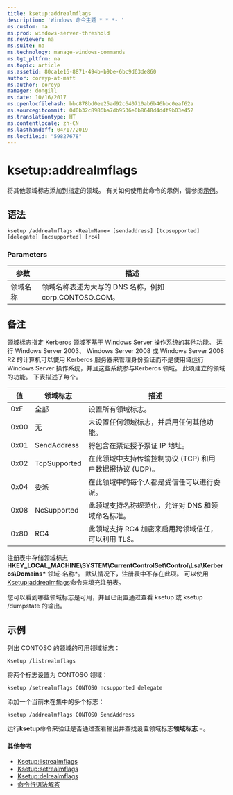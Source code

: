 ```yaml
---
title: ksetup:addrealmflags
description: 'Windows 命令主题 * * *- '
ms.custom: na
ms.prod: windows-server-threshold
ms.reviewer: na
ms.suite: na
ms.technology: manage-windows-commands
ms.tgt_pltfrm: na
ms.topic: article
ms.assetid: 80ca1e16-8871-494b-b9be-6bc9d63de860
author: coreyp-at-msft
ms.author: coreyp
manager: dongill
ms.date: 10/16/2017
ms.openlocfilehash: bbc878bd0ee25ad92c640710ab6b46bbc0eaf62a
ms.sourcegitcommit: 0d0b32c8986ba7db9536e0b8648d4ddf9b03e452
ms.translationtype: HT
ms.contentlocale: zh-CN
ms.lasthandoff: 04/17/2019
ms.locfileid: "59827678"
---
```

# <a name="ksetupaddrealmflags"></a>ksetup:addrealmflags



将其他领域标志添加到指定的领域。 有关如何使用此命令的示例，请参阅[示例](#BKMK_Examples)。

## <a name="syntax"></a>语法

```
ksetup /addrealmflags <RealmName> [sendaddress] [tcpsupported] [delegate] [ncsupported] [rc4]
```

### <a name="parameters"></a>Parameters

|参数|描述|
|---------|-----------|
|领域名称|领域名称表述为大写的 DNS 名称，例如 corp.CONTOSO.COM。|

## <a name="remarks"></a>备注

领域标志指定 Kerberos 领域不基于 Windows Server 操作系统的其他功能。 运行 Windows Server 2003、 Windows Server 2008 或 Windows Server 2008 R2 的计算机可以使用 Kerberos 服务器来管理身份验证而不是使用域运行 Windows Server 操作系统，并且这些系统参与Kerberos 领域。 此项建立的领域的功能。 下表描述了每个。

|值|领域标志|描述|
|-----|----------|-----------|
|0xF|全部|设置所有领域标志。|
|0x00|无|未设置任何领域标志，并启用任何其他功能。|
|0x01|SendAddress|将包含在票证授予票证 IP 地址。|
|0x02|TcpSupported|在此领域中支持传输控制协议 (TCP) 和用户数据报协议 (UDP)。|
|0x04|委派|在此领域中的每个人都是受信任可以进行委派。|
|0x08|NcSupported|此领域支持名称规范化，允许对 DNS 和领域命名标准。|
|0x80|RC4|此领域支持 RC4 加密来启用跨领域信任，可以利用 TLS。|

注册表中存储领域标志**HKEY_LOCAL_MACHINE\SYSTEM\CurrentControlSet\Control\Lsa\Kerberos\Domains\*** 领域-名称*。 默认情况下，注册表中不存在此项。 可以使用[Ksetup:addrealmflags](ksetup-addrealmflags.md)命令来填充注册表。

您可以看到哪些领域标志是可用，并且已设置通过查看 ksetup 或 ksetup /dumpstate 的输出。

## <a name="BKMK_Examples"></a>示例

列出 CONTOSO 的领域的可用领域标志：
```
Ksetup /listrealmflags
```
将两个标志设置为 CONTOSO 领域：
```
ksetup /setrealmflags CONTOSO ncsupported delegate
```
添加一个当前未在集中的多个标志：
```
ksetup /addrealmflags CONTOSO SendAddress
```
运行**ksetup**命令来验证是否通过查看输出并查找设置领域标志**领域标志 =**。

#### <a name="additional-references"></a>其他参考

-   [Ksetup:listrealmflags](ksetup-listrealmflags.md)
-   [Ksetup:setrealmflags](ksetup-setrealmflags.md)
-   [Ksetup:delrealmflags](ksetup-delrealmflags.md)
-   [命令行语法解答](command-line-syntax-key.md)
